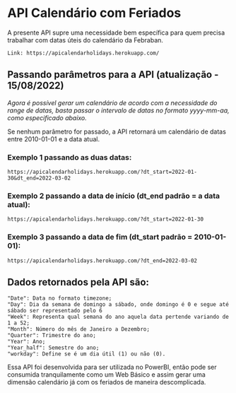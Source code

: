 # API Calendário com Feriados

A presente API supre uma necessidade bem específica para quem precisa trabalhar com datas úteis do calendário da Febraban.

```
Link: https://apicalendarholidays.herokuapp.com/
```

## Passando parâmetros para a API (atualização - 15/08/2022)

*Agora é possível gerar um calendário de acordo com a necessidade do range de datas, basta passar o intervalo de datas no formato yyyy-mm-aa, como especificado abaixo.*

Se nenhum parâmetro for passado, a API retornará um calendário de datas entre 2010-01-01 e a data atual.

### Exemplo 1 passando as duas datas: 

```
https://apicalendarholidays.herokuapp.com/?dt_start=2022-01-30&dt_end=2022-03-02
```

### Exemplo 2 passando a data de início (dt_end padrão = a data atual): 

```
https://apicalendarholidays.herokuapp.com/?dt_start=2022-01-30
```

### Exemplo 3 passando a data de fim (dt_start padrão = 2010-01-01): 

```
https://apicalendarholidays.herokuapp.com/?dt_end=2022-03-02
```


## Dados retornados pela API são:

```
"Date": Data no formato timezone;
"Day": Dia da semana de domingo a sábado, onde domingo é 0 e segue até sábado ser representado pelo 6
"Week": Representa qual semana do ano aquela data pertende variando de 1 a 52;
"Month": Número do mês de Janeiro a Dezembro;
"Quarter": Trimestre do ano;
"Year": Ano;
"Year_half": Semestre do ano;
"workday": Define se é um dia útil (1) ou não (0).
```

Essa API foi desenvolvida para ser utilizada no PowerBI, então pode ser consumida tranquilamente como um Web Básico e assim gerar uma dimensão calendário já com os feriados de maneira descomplicada.

